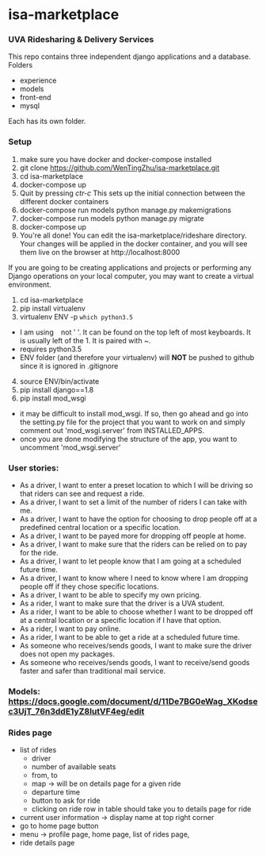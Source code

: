 # isa-marketplace

### UVA Ridesharing & Delivery Services

This repo contains three independent django applications and a database.
Folders
* experience
* models
* front-end
* mysql

Each has its own folder.




### Setup
1. make sure you have docker and docker-compose installed
2. git clone https://github.com/WenTingZhu/isa-marketplace.git
3. cd isa-marketplace
4. docker-compose up
5. Quit by pressing *ctr-c* This sets up the initial connection between the different docker containers
4. docker-compose run models python manage.py makemigrations
5. docker-compose run models python manage.py migrate
6. docker-compose up
7. You're all done! You can edit the isa-marketplace/rideshare directory. Your changes will be applied in the docker container, and you will see them live on the browser at http://localhost:8000

If you are going to be creating applications and projects or performing any Django operations on your local computer, you may want to create a virtual environment.
1. cd isa-marketplace
2. pip install virtualenv
3. virtualenv ENV -p `which python3.5`
  * I am using ` ` not ' '. It can be found on the top left of most keyboards. It is usually left of the 1. It is paired with ~.
  * requires python3.5
  * ENV folder (and therefore your virtualenv) will **NOT** be pushed to github since it is ignored in .gitignore
4. source ENV/bin/activate
5. pip install django==1.8
6. pip install mod_wsgi
  * it may be difficult to install mod_wsgi. If so, then go ahead and go into the setting.py file for the project that you want to work on and simply comment out 'mod_wsgi.server' from INSTALLED_APPS.
  * once you are done modifying the structure of the app, you want to uncomment 'mod_wsgi.server'



### User stories:
- As a driver, I want to enter a preset location to which I will be driving so that riders can see and request a ride.
- As a driver, I want to set a limit of the number of riders I can take with me.
- As a driver, I want to have the option for choosing to drop people off at a predefined central location or a specific location.
- As a driver, I want to be payed more for dropping off people at home.
- As a driver, I want to make sure that the riders can be relied on to pay for the ride.
- As a driver, I want to let people know that I am going at a scheduled future time.
- As a driver, I want to know where I need to know where I am dropping people off if they chose specific locations.
- As a driver, I want to be able to specify my own pricing.
- As a rider, I want to make sure that the driver is a UVA student.
- As a rider, I want to be able to choose whether I want to be dropped off at a central location or a specific location if I have that option.
- As a rider, I want to pay online.
- As a rider, I want to be able to get a ride at a scheduled future time.
- As someone who receives/sends goods, I want to make sure the driver does not open my packages.
- As someone who receives/sends goods, I want to receive/send goods faster and safer than traditional mail service.

### Models: https://docs.google.com/document/d/11De7BG0eWag_XKodsec3UjT_76n3ddE1yZ8IutVF4eg/edit


### Rides page
* list of rides
  * driver
  * number of available seats
  * from, to
  * map -> will be on details page for a given ride
  * departure time
  * button to ask for ride
  * clicking on ride row in table should take you to details page for ride
* current user information -> display name at top right corner
* go to home page button
* menu -> profile page, home page, list of rides page,
* ride details page 
